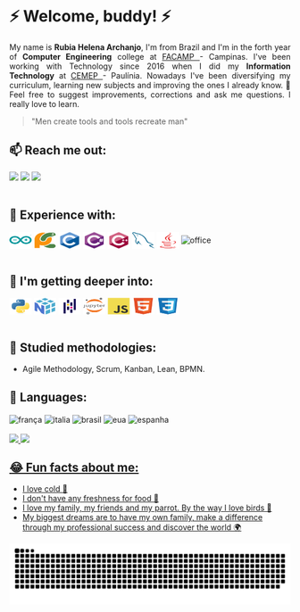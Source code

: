 # ⚡ Welcome, buddy! ⚡

<p align=justify>
  My name is <b>Rubia Helena Archanjo</b>, I'm from Brazil and I'm in the forth year of <b>Computer Engineering</b> college at <a href = "https://www.facamp.com.br/"> FACAMP </a> - Campinas. I've been working with Technology since 2016 when I did my <b>Information Technology</b> at <a href = "https://cemep.net.br/"> CEMEP </a> - Paulínia. Nowadays I've been diversifying my curriculum, learning new subjects and improving the ones I already know. 💬 Feel free to suggest improvements, corrections and ask me questions. I really love to learn.
</p>

> "Men create tools and tools recreate man"<BR>
  
  ## 📫 Reach me out:
<div>
  <a href="https://www.linkedin.com/in/rubia-helena-archanjo/" target="_blank"><img src="https://img.shields.io/badge/-LinkedIn-%230077B5?style=for-the-badge&logo=linkedin&logoColor=white" target="_blank"></a>
  <a href = "mailto:rharcosta@gmail.com"><img src="https://img.shields.io/badge/-Gmail-%23333?style=for-the-badge&logo=gmail&logoColor=white" target="_blank"></a>
  <a href="https://www.instagram.com/rubiarchanjo/" target="_blank"><img src="https://img.shields.io/badge/-Instagram-%23E4405F?style=for-the-badge&logo=instagram&logoColor=white" target="_blank"></a>
</div><BR>

## 🥇 Experience with:

<div style="display: inline_block"> 
  <img align="center" alt="arduino" height="30" width="40" src="https://github.com/devicons/devicon/blob/master/icons/arduino/arduino-original.svg">
  <img align="center" alt="pycharm" height="30" width="40" src="https://github.com/devicons/devicon/blob/master/icons/pycharm/pycharm-original.svg">
  <img align="center" alt="csharp" height="30" width="40" src="https://github.com/devicons/devicon/blob/master/icons/c/c-original.svg">
  <img align="center" alt="csharp" height="30" width="40" src="https://github.com/devicons/devicon/blob/master/icons/csharp/csharp-original.svg">
  <img align="center" alt="cpp" height="30" width="40" src="https://github.com/devicons/devicon/blob/master/icons/cplusplus/cplusplus-original.svg">
  <img align="center" alt="sql" height="30" width="40" src="https://github.com/devicons/devicon/blob/master/icons/mysql/mysql-original.svg">
  <img align="center" alt="java" height="30" width="40" src="https://github.com/devicons/devicon/blob/master/icons/java/java-plain.svg">
  <img align="center" alt="office" height="30" width="40" src="https://user-images.githubusercontent.com/57666808/147160783-8b522507-1276-41fa-afab-454d242299a2.png">
</div><BR>

## 🥈 I'm getting deeper into:

<div style="display: inline_block">
  <img align="center" alt="python" height="30" width="40" src="https://raw.githubusercontent.com/devicons/devicon/master/icons/python/python-original.svg">
  <img align="center" alt="numpy" height="30" width="40" src="https://github.com/devicons/devicon/blob/master/icons/numpy/numpy-original.svg">
  <img align="center" alt="pandas" height="30" width="40" src="https://github.com/devicons/devicon/blob/master/icons/pandas/pandas-original.svg">
  <img align="center" alt="jupyter" height="30" width="40" src="https://github.com/devicons/devicon/blob/master/icons/jupyter/jupyter-original-wordmark.svg">
  <img align="center" alt="js" height="30" width="40" src="https://github.com/devicons/devicon/blob/master/icons/javascript/javascript-original.svg">
  <img align="center" alt="html5" height="30" width="40" src="https://github.com/devicons/devicon/blob/master/icons/html5/html5-original.svg">
  <img align="center" alt="css3" height="30" width="40" src="https://github.com/devicons/devicon/blob/master/icons/css3/css3-original.svg">
</div><BR>
  
  ## 🥉 Studied methodologies:
  
  - Agile Methodology, Scrum, Kanban, Lean, BPMN.
    
  ## 🏅 Languages:
 
<div style="display: inline_block">
  <img align="center" alt="frança" height="40" width="40" src="https://user-images.githubusercontent.com/57666808/147159730-9450ec88-c813-49cd-9717-6b1dda9d73b9.png">
  <img align="center" alt="italia" height="40" width="40" src="https://user-images.githubusercontent.com/57666808/147159689-4b2f3a48-0a1d-4051-91dc-b0ca55c9dc2c.png">
  <img align="center" alt="brasil" height="40" width="40" src="https://user-images.githubusercontent.com/57666808/147159780-c7cb8a05-5d36-40ad-8868-b9fc94ea6870.png">
  <img align="center" alt="eua" height="40" width="40" src="https://user-images.githubusercontent.com/57666808/147159919-9b739c17-4647-4491-a8e0-2e1fba7b96f0.png">
  <img align="center" alt="espanha" height="40" width="40" src="https://user-images.githubusercontent.com/57666808/147159954-c02716e2-0f8d-48d8-a8c2-1f9168ff7788.png">
</div><BR>
  
<div>
  <a href="https://github.com/rharcosta">
  <img height="180em" src="https://github-readme-stats.vercel.app/api?username=rharcosta&show_icons=true&theme=dracula&include_all_commits=true&count_private=true"/>
  <img height="180em" src="https://github-readme-stats.vercel.app/api/top-langs/?username=rharcosta&layout=compact&langs_count=16&theme=dracula"/>
<div>

 ## 😂 Fun facts about me:
  - I love cold 🥶
  - I don't have any freshness for food 🍔
  - I love my family, my friends and my parrot. By the way I love birds 🦜
  - My biggest dreams are to have my own family, make a difference through my professional success and discover the world 🌍

  ![Snake animation](https://github.com/rharcosta/rharcosta/blob/output/github-contribution-grid-snake.svg)
